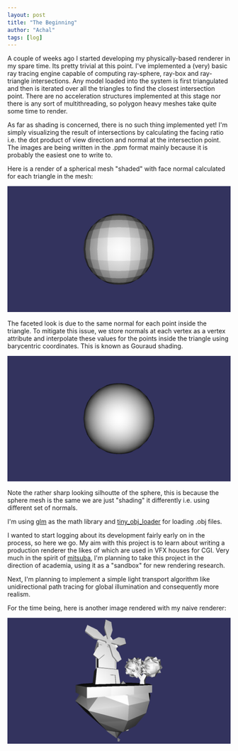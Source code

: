 ```yaml
---
layout: post
title: "The Beginning"
author: "Achal"
tags: [log]
---
```


A couple of weeks ago I started developing my physically-based renderer in my spare time.
Its pretty trivial at this point. I've implemented a (very) basic ray tracing engine capable of computing ray-sphere, ray-box and ray-triangle intersections. Any model loaded into the system is first triangulated and then is iterated over all the triangles to find the closest intersection point. There are no acceleration structures implemented at this stage nor there is any sort of multithreading, so polygon heavy meshes take quite some time to render.

As far as shading is concerned, there is no such thing implemented yet! I'm simply visualizing the result of intersections by calculating the facing ratio i.e. the dot product of view direction and normal at the intersection point. The images are being written in the .ppm format mainly because it is probably the easiest one to write to.

Here is a render of a spherical mesh "shaded" with face normal calculated for each triangle in the mesh:

![Face Normals Shaded](/assets/img/2019-08-14/faceNormals.png)

The faceted look is due to the same normal for each point inside the triangle. To mitigate this issue, we store normals at each vertex as a vertex attribute and interpolate these values
for the points inside the triangle using barycentric coordinates. This is known as Gouraud shading.

![Vertex Normals Shaded](/assets/img/2019-08-14/vertexNormals.png)

Note the rather sharp looking silhoutte of the sphere, this is because the sphere mesh is the same
we are just "shading" it differently i.e. using different set of normals.

I'm using [glm](https://glm.g-truc.net/0.9.9/index.html) as the math library and [tiny_obj_loader](https://github.com/syoyo/tinyobjloader) for loading .obj files.

I wanted to start logging about its development fairly early on in the process, so here we go.
My aim with this project is to learn about writing a production renderer the likes of which are used in VFX houses for CGI. Very much in the spirit of [mitsuba](https://www.mitsuba-renderer.org/), I'm planning to take this project in the direction of academia, using it as a "sandbox" for new rendering research.

Next, I'm planning to implement a simple light transport algorithm like unidirectional path tracing for global illumination and consequently more realism.

For the time being, here is another image rendered with my naive renderer:

![Low Poly Mill](/assets/img/2019-08-14/lowPolyMill.png)